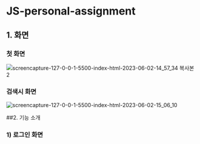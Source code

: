 # JS-personal-assignment

## 1. 화면

### 첫 화면
![screencapture-127-0-0-1-5500-index-html-2023-06-02-14_57_34 복사본 2](https://github.com/AJ3504/JS-personal-assignment/assets/131579657/09b7c360-2628-46d3-aa42-b21ef86e60f7)

### 검색시 화면
![screencapture-127-0-0-1-5500-index-html-2023-06-02-15_06_10](https://github.com/AJ3504/JS-personal-assignment/assets/131579657/364a5894-fc03-4a43-9ac3-4ff3ad868647)


##2. 기능 소개

### 1) 로그인 화면

